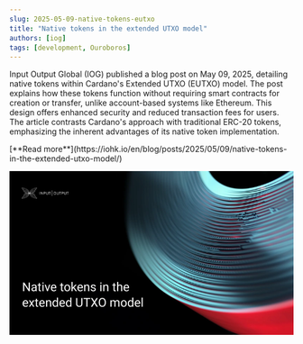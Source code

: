 ```yaml
---
slug: 2025-05-09-native-tokens-eutxo
title: "Native tokens in the extended UTXO model"
authors: [iog]
tags: [development, Ouroboros]
---
```


Input Output Global (IOG) published a blog post on May 09, 2025, detailing native tokens within Cardano's Extended UTXO (EUTXO) model. The post explains how these tokens function without requiring smart contracts for creation or transfer, unlike account-based systems like Ethereum. This design offers enhanced security and reduced transaction fees for users. The article contrasts Cardano's approach with traditional ERC-20 tokens, emphasizing the inherent advantages of its native token implementation.

<div style={{ textAlign: 'right' }}>
 [**Read more**](https://iohk.io/en/blog/posts/2025/05/09/native-tokens-in-the-extended-utxo-model/) 
</div>

 ![Ouroboros Genesis](./banner.webp)


